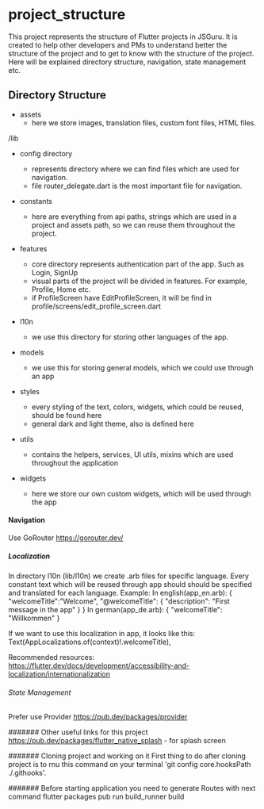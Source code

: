 # project_structure

This project represents the structure of Flutter projects in JSGuru. It is created to help other 
developers and PMs to understand better the structure of the project and to get to know with the 
structure of the project. Here will be explained directory structure, navigation, state management etc.

## Directory Structure
- assets 
    - here we store images, translation files, custom font files, HTML files.
    
/lib
- config directory
    - represents directory where we can find files which are used for navigation. 
    - file router_delegate.dart is the most important file for navigation. 

- constants 
    - here are everything from api paths, strings which are used in a project and assets path, so we
    can reuse them throughout the project.
    
- features 
    - core directory represents authentication part of the app. Such as Login, SignUp
    - visual parts of the project will be divided in features. For example, Profile, Home etc. 
    - if ProfileScreen have EditProfileScreen, it will be find in profile/screens/edit_profile_screen.dart

-  l10n 
    - we use this directory for storing other languages of the app. 

- models
    - we use this for storing general models, which we could use through an app
    
- styles
    - every styling of the text, colors, widgets, which could be reused, should be found here 
    - general dark and light theme, also is defined here
  
- utils 
    - contains the helpers, services, UI utils, mixins which are used throughout 
    the application

- widgets
    - here we store our own custom widgets, which will be used through the app


#### Navigation
Use GoRouter https://gorouter.dev/

##### Localization
In directory l10n (lib/l10n) we create .arb files for specific language. Every constant text 
which will be reused through app should should be specified and translated for each language.
Example:
In english(app_en.arb):
{
  "welcomeTitle":"Welcome",
  "@welcomeTitle": {
    "description": "First message in the app"
  }
}
In german(app_de.arb):
{
  "welcomeTitle": "Willkommen"
}

If we want to use this localization in app, it looks like this:
Text(AppLocalizations.of(context)!.welcomeTitle),

Recommended resources:  
https://flutter.dev/docs/development/accessibility-and-localization/internationalization

###### State Management
Prefer use Provider https://pub.dev/packages/provider

####### Other useful links for this project
https://pub.dev/packages/flutter_native_splash - for splash screen

####### Cloning project and working on it
First thing to do after cloning project is to rnu this command on your 
terminal 'git config core.hooksPath ./.githooks'.

####### Before starting application you need to generate Routes with next command
flutter packages pub run build_runner build        







